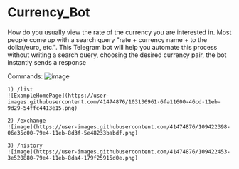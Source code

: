 # Currency_Bot
How do you usually view the rate of the currency you are interested in. Most people come up with a search query "rate + currency name + to the dollar/euro, etc.". 
This Telegram bot will help you automate this process without writing a search query, choosing the desired currency pair, the bot instantly sends a response

  
  Commands:
    ![image](https://user-images.githubusercontent.com/41474876/109422432-25495780-79e4-11eb-8128-8bd4c97daa6a.png)
  
    1) /list
    ![ExampleHomePage](https://user-images.githubusercontent.com/41474876/103136961-6fa11600-46cd-11eb-9d29-54ffc4413e15.png)
    
    2) /exchange
    ![image](https://user-images.githubusercontent.com/41474876/109422398-06e35c00-79e4-11eb-8d3f-5e48233babdf.png)
    
    3) /history
    ![image](https://user-images.githubusercontent.com/41474876/109422453-3e520880-79e4-11eb-8da4-179f25915d0e.png)

    

    
  
  
